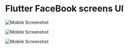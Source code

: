 # Flutter FaceBook screens UI 


![Mobile Screenshot](../screenshots/face1.png)

![Mobile Screenshot](../screenshots/face2.png)

![Mobile Screenshot](../screenshots/face3.png)

